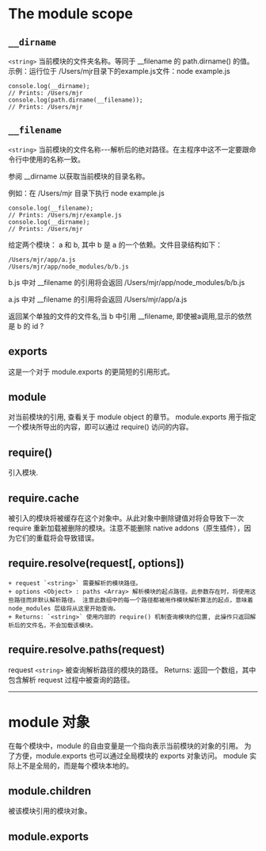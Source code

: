# The module scope

## `__dirname`

`<string>` 当前模块的文件夹名称。等同于 __filename 的 path.dirname() 的值。
示例：运行位于 /Users/mjr目录下的example.js文件：node example.js

    console.log(__dirname);
    // Prints: /Users/mjr
    console.log(path.dirname(__filename));
    // Prints: /Users/mjr

## `__filename`

`<string>` 当前模块的文件名称---解析后的绝对路径。在主程序中这不一定要跟命令行中使用的名称一致。

参阅 __dirname 以获取当前模块的目录名称。

例如：在 /Users/mjr 目录下执行 node example.js

    console.log(__filename);
    // Prints: /Users/mjr/example.js
    console.log(__dirname);
    // Prints: /Users/mjr

给定两个模块： a 和 b, 其中 b 是 a 的一个依赖。文件目录结构如下：

    /Users/mjr/app/a.js
    /Users/mjr/app/node_modules/b/b.js

b.js 中对 __filename 的引用将会返回 /Users/mjr/app/node_modules/b/b.js 

a.js 中对 __filename 的引用将会返回 /Users/mjr/app/a.js

返回某个单独的文件的文件名,当 b 中引用 __filename, 即使被a调用,显示的依然是 b 的 id ?

## exports

这是一个对于 module.exports 的更简短的引用形式。

## module

<Object> 对当前模块的引用, 查看关于 module object 的章节。 module.exports 用于指定一个模块所导出的内容，即可以通过 require() 访问的内容。

## require()

<Function>引入模块.

## require.cache

<Object> 被引入的模块将被缓存在这个对象中。从此对象中删除键值对将会导致下一次 require 重新加载被删除的模块。注意不能删除 native addons（原生插件），因为它们的重载将会导致错误。

## require.resolve(request[, options])

    + request `<string>` 需要解析的模块路径。
    + options <Object> : paths <Array> 解析模块的起点路径。此参数存在时，将使用这些路径而非默认解析路径。 注意此数组中的每一个路径都被用作模块解析算法的起点，意味着 node_modules 层级将从这里开始查询。
    + Returns: `<string>` 使用内部的 require() 机制查询模块的位置, 此操作只返回解析后的文件名，不会加载该模块。

## require.resolve.paths(request)

request `<string>` 被查询解析路径的模块的路径。
Returns: <Array>
返回一个数组，其中包含解析 request 过程中被查询的路径。

***

# module 对象

<Object> 在每个模块中，module 的自由变量是一个指向表示当前模块的对象的引用。 为了方便，module.exports 也可以通过全局模块的 exports 对象访问。 module 实际上不是全局的，而是每个模块本地的。

## module.children

<Array> 被该模块引用的模块对象。

## module.exports

<Object> module.exports 对象是由模块系统创建的。 有时这是难以接受的；许多人希望他们的模块成为某个类的实例。 为了实现这个，需要将期望导出的对象赋值给 module.exports。 注意，将期望的对象赋值给 exports 会简单地重新绑定本地 exports 变量，这可能不是期望的。

例子，假设创建了一个名为 a.js 的模块：

    const EventEmitter = require('events');
    module.exports = new EventEmitter();
    // 处理一些工作，并在一段时间后从模块自身触发 'ready' 事件。
    setTimeout(() => {
      module.exports.emit('ready');
    }, 1000);

然后，在另一个文件中可以这么做：

    const a = require('./a');
    a.on('ready', () => {
      console.log('模块 a 已准备好');
    });

注意，对 module.exports 的赋值必须立即完成。 不能在任何回调中完成。 以下是无效的：

    x.js:
    setTimeout(() => {
      module.exports = { a: 'hello' };
    }, 0);
    y.js:
    const x = require('./x');
    console.log(x.a);

## exports 快捷方式

exports 变量是在模块的文件级别作用域内有效的，它在模块被执行前被赋予 module.exports 的值。

它有一个快捷方式，以便 module.exports.f = ... 可以被更简洁地写成 exports.f = ...。 注意，就像任何变量，如果一个新的值被赋值给 exports，它就不再绑定到 module.exports：

    module.exports.hello = true; // 从对模块的引用中导出
    exports = { hello: false };  // 不导出，只在模块内有效

当 module.exports 属性被一个新的对象完全替代时，也会重新赋值 exports，例如：

    module.exports = exports = function Constructor() {
      // ... 及其他
    };

为了解释这个行为，想象对 require() 的假设实现，它跟 require() 的实际实现相当类似：

    function require(/* ... */) {
      const module = { exports: {} };
      ((module, exports) => {
        // 模块代码在这。在这个例子中，定义了一个函数。
        function someFunc() {}
        exports = someFunc;
        // 此时，exports 不再是一个 module.exports 的快捷方式，
        // 且这个模块依然导出一个空的默认对象。
        module.exports = someFunc;
        // 此时，该模块导出 someFunc，而不是默认对象。
      })(module, module.exports);
      return module.exports;
    }

## module.filename

`<string>` 模块的完全解析后的文件名。

## module.id

`<string>` 模块的标识符。 通常是完全解析后的文件名。

## module.loaded

`<boolean>` 模块是否已经加载完成，或正在加载中。

## module.parent

<Object> 模块对象 最先引用该模块的模块。

## module.paths

`<string>` 模块的搜索路径。

## module.require(id)

id `<string>` 返回: <Object> 已解析的模块的 module.exports

module.require 方法提供了一种类似 require() 从原始模块被调用的加载模块的方式。

注意，为了做到这个，需要获得一个 module 对象的引用。 因为 require() 会返回 module.exports，且 module 只在一个特定的模块代码中有效，所以为了使用它，必须明确地导出。


